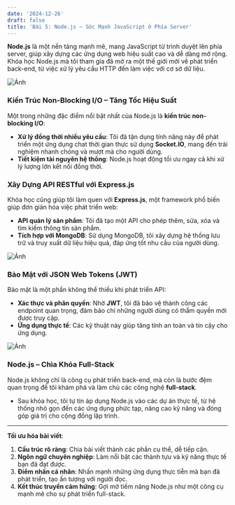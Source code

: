 ```yaml
---
date: '2024-12-26'
draft: false
title: 'Bài 5: Node.js – Sức Mạnh JavaScript ở Phía Server'
---
```


**Node.js** là một nền tảng mạnh mẽ, mang JavaScript từ trình duyệt lên phía server, giúp xây dựng các ứng dụng web hiệu suất cao và dễ dàng mở rộng. Khóa học Node.js mà tôi tham gia đã mở ra một thế giới mới về phát triển back-end, từ việc xử lý yêu cầu HTTP đến làm việc với cơ sở dữ liệu.

![Ảnh](/images/nodejs.png)

### Kiến Trúc Non-Blocking I/O – Tăng Tốc Hiệu Suất
Một trong những đặc điểm nổi bật nhất của Node.js là **kiến trúc non-blocking I/O**:
- **Xử lý đồng thời nhiều yêu cầu**: Tôi đã tận dụng tính năng này để phát triển một ứng dụng chat thời gian thực sử dụng **Socket.IO**, mang đến trải nghiệm nhanh chóng và mượt mà cho người dùng.
- **Tiết kiệm tài nguyên hệ thống**: Node.js hoạt động tối ưu ngay cả khi xử lý lượng lớn kết nối đồng thời.

### Xây Dựng API RESTful với Express.js
Khóa học cũng giúp tôi làm quen với **Express.js**, một framework phổ biến giúp đơn giản hóa việc phát triển web:
- **API quản lý sản phẩm**: Tôi đã tạo một API cho phép thêm, sửa, xóa và tìm kiếm thông tin sản phẩm.
- **Tích hợp với MongoDB**: Sử dụng MongoDB, tôi xây dựng hệ thống lưu trữ và truy xuất dữ liệu hiệu quả, đáp ứng tốt nhu cầu của người dùng.

![Ảnh](/images/restAPI.jpg)

### Bảo Mật với JSON Web Tokens (JWT)
Bảo mật là một phần không thể thiếu khi phát triển API:
- **Xác thực và phân quyền**: Nhờ **JWT**, tôi đã bảo vệ thành công các endpoint quan trọng, đảm bảo chỉ những người dùng có thẩm quyền mới được truy cập.
- **Ứng dụng thực tế**: Các kỹ thuật này giúp tăng tính an toàn và tin cậy cho ứng dụng.

![Ảnh](/images/jwt.png)

### Node.js – Chìa Khóa Full-Stack
Node.js không chỉ là công cụ phát triển back-end, mà còn là bước đệm quan trọng để tôi khám phá và làm chủ các công nghệ **full-stack**. 
- Sau khóa học, tôi tự tin áp dụng Node.js vào các dự án thực tế, từ hệ thống nhỏ gọn đến các ứng dụng phức tạp, nâng cao kỹ năng và đóng góp giá trị cho cộng đồng lập trình.

---

**Tối ưu hóa bài viết**:
1. **Cấu trúc rõ ràng**: Chia bài viết thành các phần cụ thể, dễ tiếp cận.
2. **Ngôn ngữ chuyên nghiệp**: Làm nổi bật các thành tựu và kỹ năng thực tế bạn đã đạt được.
3. **Điểm nhấn cá nhân**: Nhấn mạnh những ứng dụng thực tiễn mà bạn đã phát triển, tạo ấn tượng với người đọc.
4. **Kết thúc truyền cảm hứng**: Gợi mở tiềm năng Node.js như một công cụ mạnh mẽ cho sự phát triển full-stack.
